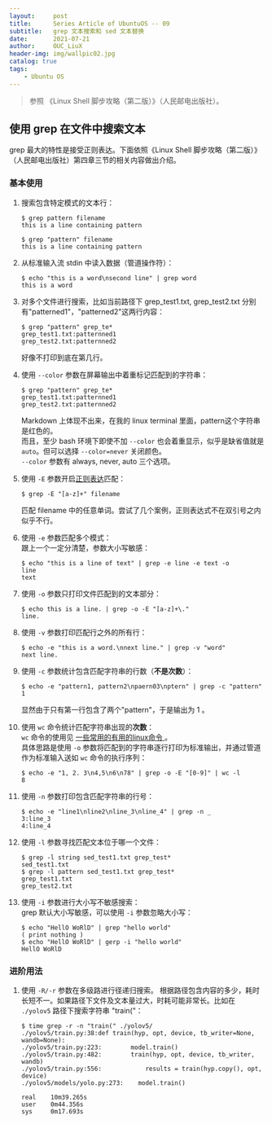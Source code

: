 ```yaml
---
layout:     post
title:      Series Article of UbuntuOS -- 09
subtitle:   grep 文本搜索和 sed 文本替换               
date:       2021-07-21
author:     OUC_LiuX
header-img: img/wallpic02.jpg
catalog: true
tags:
    - Ubuntu OS
---
```



> 参照 《Linux Shell 脚步攻略（第二版）》（人民邮电出版社）。     

## 使用 grep 在文件中搜索文本     

grep 最大的特性是接受正则表达。下面依照《Linux Shell 脚步攻略（第二版）》（人民邮电出版社）第四章三节的相关内容做出介绍。       

###  基本使用     
1. 搜索包含特定模式的文本行：      
   ```shell    
   $ grep pattern filename     
   this is a line containing pattern       

   $ grep "pattern" filename       
   this is a line containing pattern       
   ```     

2. 从标准输入流 stdin 中读入数据（管道操作符）：     
   ```shell    
   $ echo "this is a word\nsecond line" | grep word        
   this is a word       
   ```     

3. 对多个文件进行搜索，比如当前路径下 grep_test1.txt, grep_test2.txt 分别有"patterned1"，"patterned2"这两行内容：       
   ```shell      
   $ grep "pattern" grep_te*      
   grep_test1.txt:patternned1
   grep_test2.txt:patternned2
   ```     
   好像不打印到底在第几行。     

4. 使用 `--color` 参数在屏幕输出中着重标记匹配到的字符串：     
    ```shell      
    $ grep "pattern" grep_te*      
    grep_test1.txt:patternned1
    grep_test2.txt:patternned2
   ```      
   Markdown 上体现不出来，在我的 linux terminal 里面，pattern这个字符串是红色的。    
   而且，至少 bash 环境下即使不加 `--color` 也会着重显示，似乎是缺省值就是 `auto`。但可以选择 `--color=never` 关闭颜色。      
   `--color` 参数有 always, never, auto 三个选项。    

5. 使用 `-E` 参数开启[正则表达](https://www.ouc-liux.cn/2021/05/08/Series-Article-of-UbuntuOS-05/)匹配：
    ```shell
    $ grep -E "[a-z]+" filename        
    ```    
    匹配 filename 中的任意单词。尝试了几个案例，正则表达式不在双引号之内似乎不行。    

6. 使用 `-e` 参数匹配多个模式：     
    跟上一个一定分清楚，参数大小写敏感：      
    ```shell     
    $ echo "this is a line of text" | grep -e line -e text -o    
    line    
    text
    ```

7. 使用 `-o` 参数只打印文件匹配到的文本部分：     
    ```shell     
    $ echo this is a line. | grep -o -E "[a-z]+\."
    line.    
    ```

8. 使用 `-v` 参数打印匹配行之外的所有行：   
    ```shell   
    $ echo -e "this is a word.\nnext line." | grep -v "word"     
    next line.    
    ```    

9. 使用 `-c` 参数统计包含匹配字符串的行数（**不是次数**）：    
    ```shell     
    $ echo -e "pattern1, pattern2\npaern03\nptern" | grep -c "pattern"
    1
    ```    
    显然由于只有第一行包含了两个"pattern"，于是输出为 1 。       

10. 使用 `wc` 命令统计匹配字符串出现的**次数**：     
    `wc` 命令的使用见 [一些常用的有用的linux命令 ](https://www.ouc-liux.cn/2021/05/07/Series-Article-of-UbuntuOS-04/#wc-%E5%91%BD%E4%BB%A4%E7%BB%9F%E8%AE%A1%E6%96%87%E4%BB%B6%E5%AD%97%E6%95%B0%E8%A1%8C%E6%95%B0%E5%AD%97%E8%8A%82%E6%95%B0)。    
    具体思路是使用 `-o` 参数将匹配到的字符串逐行打印为标准输出，并通过管道作为标准输入送如 `wc` 命令的执行序列：      
    ```shell    
    $ echo -e "1, 2. 3\n4,5\n6\n78" | grep -o -E "[0-9]" | wc -l    
    8
    ```     

11. 使用 `-n` 参数打印包含匹配字符串的行号：     
    ```shell    
    $ echo -e "line1\nline2\nline_3\nline_4" | grep -n _     
    3:line_3     
    4:line_4
    ```    

12. 使用 `-l` 参数寻找匹配文本位于哪一个文件：     
    ```shell    
    $ grep -l string sed_test1.txt grep_test*     
    sed_test1.txt     
    $ grep -l pattern sed_test1.txt grep_test*     
    grep_test1.txt     
    grep_test2.txt  
    ```    
13. 使用 `-i` 参数进行大小写不敏感搜索：     
    grep 默认大小写敏感，可以使用 `-i` 参数忽略大小写：     
    ```shell       
    $ echo "HellO WoRlD" | grep "hello world"    
    ( print nothing )     
    $ echo "HellO WoRlD" | gerp -i "hello world"    
    HellO WoRlD
    ```    
 
###  进阶用法     

1. 使用 `-R/-r` 参数在多级路进行径递归搜索。
    根据路径包含内容的多少，耗时长短不一。如果路径下文件及文本量过大，时耗可能非常长。比如在 `./yolov5` 路径下搜索字符串 "train("：    
    ```shell    
    $ time grep -r -n "train(" ./yolov5/    
    ./yolov5/train.py:38:def train(hyp, opt, device, tb_writer=None, wandb=None):     
    ./yolov5/train.py:223:        model.train()     
    ./yolov5/train.py:482:        train(hyp, opt, device, tb_writer, wandb)     
    ./yolov5/train.py:556:            results = train(hyp.copy(), opt, device)      
    ./yolov5/models/yolo.py:273:    model.train()    
    
    real    10m39.265s     
    user    0m44.356s     
    sys     0m17.693s    
    ```    


